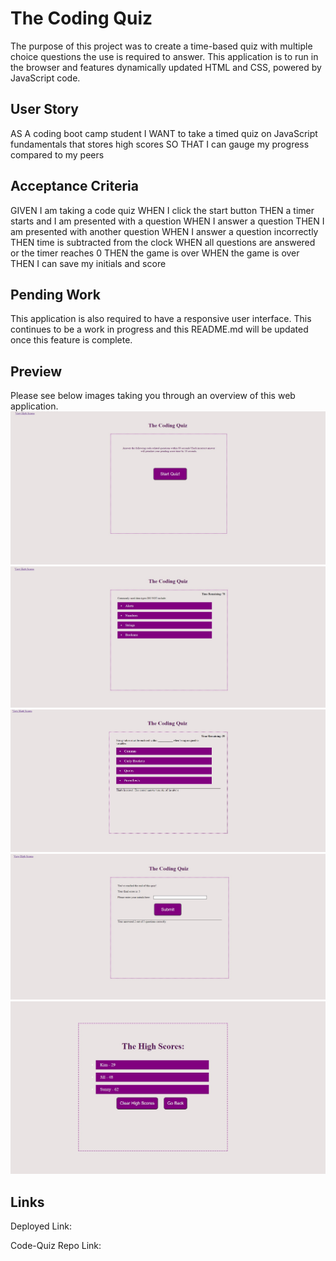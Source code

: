# The Coding Quiz

The purpose of this project was to create a time-based quiz with multiple choice questions the use is required to answer. This application is to run in the browser and features dynamically updated HTML and CSS, powered by JavaScript code. 



## User Story
AS A coding boot camp student
I WANT to take a timed quiz on JavaScript fundamentals that stores high scores
SO THAT I can gauge my progress compared to my peers

## Acceptance Criteria
GIVEN I am taking a code quiz
WHEN I click the start button
THEN a timer starts and I am presented with a question
WHEN I answer a question
THEN I am presented with another question
WHEN I answer a question incorrectly
THEN time is subtracted from the clock
WHEN all questions are answered or the timer reaches 0
THEN the game is over
WHEN the game is over
THEN I can save my initials and score

## Pending Work
This application is also required to have a responsive user interface. This continues to be a work in progress and this README.md will be updated once this feature is complete. 

## Preview 
Please see below images taking you through an overview of this web application.
![preview1](/assets/app-preview-1.jpg)
![preview2](/assets/app-preview-2.jpg)
![preview3](/assets/app-preview-3.jpg)
![preview4](/assets/app-preview-4.jpg)
![preview5](/assets/app-preview-5.jpg)

## Links
Deployed Link:

Code-Quiz Repo Link:

